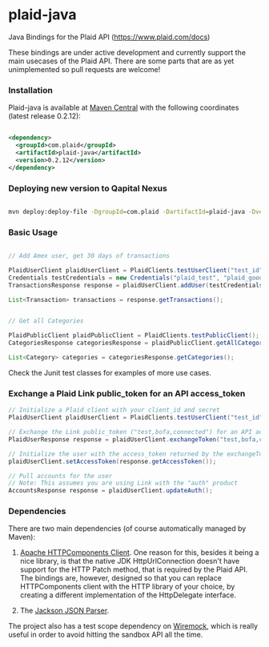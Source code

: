 plaid-java
==========

Java Bindings for the Plaid API (https://www.plaid.com/docs)

These bindings are under active development and currently support the main usecases of the Plaid API. There are some parts that are as yet unimplemented so pull requests are welcome!

### Installation

Plaid-java is available at [Maven Central](https://search.maven.org/#search%7Cga%7C1%7Cplaid-java) with the following coordinates (latest release 0.2.12):

```xml

<dependency>
  <groupId>com.plaid</groupId>
  <artifactId>plaid-java</artifactId>
  <version>0.2.12</version>
</dependency>

```

### Deploying new version to Qapital Nexus

```bash

mvn deploy:deploy-file -DgroupId=com.plaid -DartifactId=plaid-java -Dversion=0.2.13-SNAPSHOT -DgeneratePom=true -Dpackaging=jar -DrepositoryId=qapital-snapshots -Durl=http://nexus.qptlops.net:8081/content/repositories/snapshots -Dfile=target/plaid-java-0.2.13-SNAPSHOT.jar

```

### Basic Usage

```java

// Add Amex user, get 30 days of transactions

PlaidUserClient plaidUserClient = PlaidClients.testUserClient("test_id", "test_secret");
Credentials testCredentials = new Credentials("plaid_test", "plaid_good");
TransactionsResponse response = plaidUserClient.addUser(testCredentials, "amex", "test@test.com", null);

List<Transaction> transactions = response.getTransactions();


// Get all Categories

PlaidPublicClient plaidPublicClient = PlaidClients.testPublicClient();
CategoriesResponse categoriesResponse = plaidPublicClient.getAllCategories();

List<Category> categories = categoriesResponse.getCategories();
```

Check the Junit test classes for examples of more use cases.

### Exchange a Plaid Link public_token for an API access_token

```java
// Initialize a Plaid client with your client_id and secret
PlaidUserClient plaidUserClient = PlaidClients.testUserClient("test_id", "test_secret");

// Exchange the Link public_token ("test,bofa,connected") for an API access_token
PlaidUserResponse response = plaidUserClient.exchangeToken("test,bofa,connected");

// Initialize the user with the access_token returned by the exchangeToken call
plaidUserClient.setAccessToken(response.getAccessToken());

// Pull accounts for the user
// Note: This assumes you are using Link with the "auth" product
AccountsResponse response = plaidUserClient.updateAuth();
```

### Dependencies

There are two main dependencies (of course automatically managed by Maven):

1. [Apache HTTPComponents Client](http://hc.apache.org/httpcomponents-client-ga/index.html). One reason for this, besides it being a nice library, is that the native JDK HttpUrlConnection doesn't have support for the HTTP Patch method, that is required by the Plaid API. The bindings are, however, designed so that you can replace HTTPComponents client with the HTTP library of your choice, by creating a different implementation of the HttpDelegate interface.

2. The [Jackson JSON Parser](http://jackson.codehaus.org/).

The project also has a test scope dependency on [Wiremock](http://wiremock.org), which is really useful in order to avoid hitting the sandbox API all the time.

